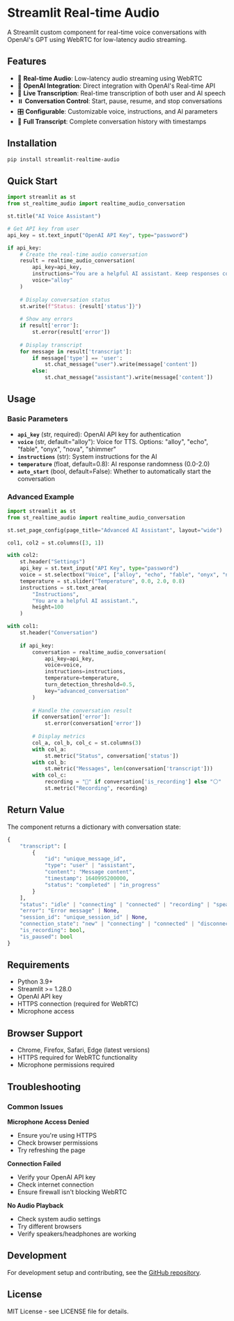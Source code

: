 # Streamlit Real-time Audio

A Streamlit custom component for real-time voice conversations with OpenAI's GPT using WebRTC for low-latency audio streaming.

## Features

- 🎤 **Real-time Audio**: Low-latency audio streaming using WebRTC
- 🤖 **OpenAI Integration**: Direct integration with OpenAI's Real-time API
- 💬 **Live Transcription**: Real-time transcription of both user and AI speech
- ⏸️ **Conversation Control**: Start, pause, resume, and stop conversations
- 🎛️ **Configurable**: Customizable voice, instructions, and AI parameters
- 📝 **Full Transcript**: Complete conversation history with timestamps

## Installation

```bash
pip install streamlit-realtime-audio
```

## Quick Start

```python
import streamlit as st
from st_realtime_audio import realtime_audio_conversation

st.title("AI Voice Assistant")

# Get API key from user
api_key = st.text_input("OpenAI API Key", type="password")

if api_key:
    # Create the real-time audio conversation
    result = realtime_audio_conversation(
        api_key=api_key,
        instructions="You are a helpful AI assistant. Keep responses concise.",
        voice="alloy"
    )
    
    # Display conversation status
    st.write(f"Status: {result['status']}")
    
    # Show any errors
    if result['error']:
        st.error(result['error'])
    
    # Display transcript
    for message in result['transcript']:
        if message['type'] == 'user':
            st.chat_message("user").write(message['content'])
        else:
            st.chat_message("assistant").write(message['content'])
```

## Usage

### Basic Parameters

- **`api_key`** (str, required): OpenAI API key for authentication
- **`voice`** (str, default="alloy"): Voice for TTS. Options: "alloy", "echo", "fable", "onyx", "nova", "shimmer"
- **`instructions`** (str): System instructions for the AI
- **`temperature`** (float, default=0.8): AI response randomness (0.0-2.0)
- **`auto_start`** (bool, default=False): Whether to automatically start the conversation

### Advanced Example

```python
import streamlit as st
from st_realtime_audio import realtime_audio_conversation

st.set_page_config(page_title="Advanced AI Assistant", layout="wide")

col1, col2 = st.columns([3, 1])

with col2:
    st.header("Settings")
    api_key = st.text_input("API Key", type="password")
    voice = st.selectbox("Voice", ["alloy", "echo", "fable", "onyx", "nova", "shimmer"])
    temperature = st.slider("Temperature", 0.0, 2.0, 0.8)
    instructions = st.text_area(
        "Instructions", 
        "You are a helpful AI assistant.",
        height=100
    )

with col1:
    st.header("Conversation")
    
    if api_key:
        conversation = realtime_audio_conversation(
            api_key=api_key,
            voice=voice,
            instructions=instructions,
            temperature=temperature,
            turn_detection_threshold=0.5,
            key="advanced_conversation"
        )
        
        # Handle the conversation result
        if conversation['error']:
            st.error(conversation['error'])
        
        # Display metrics
        col_a, col_b, col_c = st.columns(3)
        with col_a:
            st.metric("Status", conversation['status'])
        with col_b:
            st.metric("Messages", len(conversation['transcript']))
        with col_c:
            recording = "🔴" if conversation['is_recording'] else "⚪"
            st.metric("Recording", recording)
```

## Return Value

The component returns a dictionary with conversation state:

```python
{
    "transcript": [
        {
            "id": "unique_message_id",
            "type": "user" | "assistant", 
            "content": "Message content",
            "timestamp": 1640995200000,
            "status": "completed" | "in_progress"
        }
    ],
    "status": "idle" | "connecting" | "connected" | "recording" | "speaking" | "error",
    "error": "Error message" | None,
    "session_id": "unique_session_id" | None,
    "connection_state": "new" | "connecting" | "connected" | "disconnected" | "failed" | "closed",
    "is_recording": bool,
    "is_paused": bool
}
```

## Requirements

- Python 3.9+
- Streamlit >= 1.28.0
- OpenAI API key
- HTTPS connection (required for WebRTC)
- Microphone access

## Browser Support

- Chrome, Firefox, Safari, Edge (latest versions)
- HTTPS required for WebRTC functionality
- Microphone permissions required

## Troubleshooting

### Common Issues

**Microphone Access Denied**
- Ensure you're using HTTPS
- Check browser permissions
- Try refreshing the page

**Connection Failed**
- Verify your OpenAI API key
- Check internet connection
- Ensure firewall isn't blocking WebRTC

**No Audio Playback**
- Check system audio settings
- Try different browsers
- Verify speakers/headphones are working

## Development

For development setup and contributing, see the [GitHub repository](https://github.com/bronsonhill/streamlit-realtime-audio).

## License

MIT License - see LICENSE file for details.